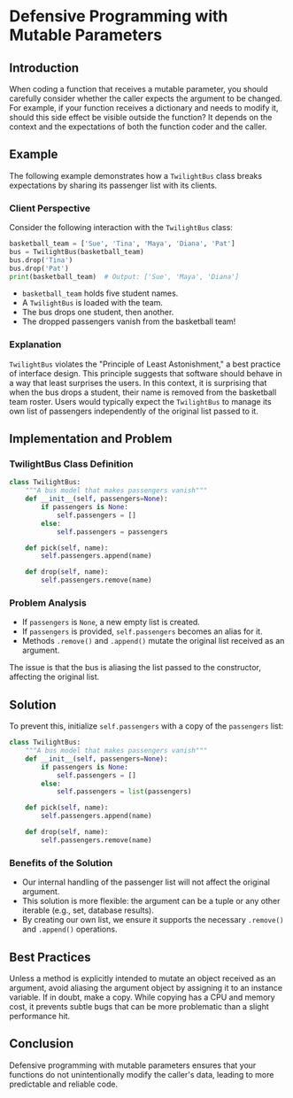 # Defensive Programming with Mutable Parameters

## Introduction

When coding a function that receives a mutable parameter, you should carefully consider whether the caller expects the argument to be changed. For example, if your function receives a dictionary and needs to modify it, should this side effect be visible outside the function? It depends on the context and the expectations of both the function coder and the caller.

## Example

The following example demonstrates how a `TwilightBus` class breaks expectations by sharing its passenger list with its clients.

### Client Perspective

Consider the following interaction with the `TwilightBus` class:

```python
basketball_team = ['Sue', 'Tina', 'Maya', 'Diana', 'Pat']
bus = TwilightBus(basketball_team)
bus.drop('Tina')
bus.drop('Pat')
print(basketball_team)  # Output: ['Sue', 'Maya', 'Diana']
```

- `basketball_team` holds five student names.
- A `TwilightBus` is loaded with the team.
- The bus drops one student, then another.
- The dropped passengers vanish from the basketball team!

### Explanation

`TwilightBus` violates the "Principle of Least Astonishment," a best practice of interface design. This principle suggests that software should behave in a way that least surprises the users. In this context, it is surprising that when the bus drops a student, their name is removed from the basketball team roster. Users would typically expect the `TwilightBus` to manage its own list of passengers independently of the original list passed to it.

## Implementation and Problem

### TwilightBus Class Definition

```python
class TwilightBus:
    """A bus model that makes passengers vanish"""
    def __init__(self, passengers=None):
        if passengers is None:
            self.passengers = []
        else:
            self.passengers = passengers

    def pick(self, name):
        self.passengers.append(name)

    def drop(self, name):
        self.passengers.remove(name)
```

### Problem Analysis

- If `passengers` is `None`, a new empty list is created.
- If `passengers` is provided, `self.passengers` becomes an alias for it.
- Methods `.remove()` and `.append()` mutate the original list received as an argument.

The issue is that the bus is aliasing the list passed to the constructor, affecting the original list.

## Solution

To prevent this, initialize `self.passengers` with a copy of the `passengers` list:

```python
class TwilightBus:
    """A bus model that makes passengers vanish"""
    def __init__(self, passengers=None):
        if passengers is None:
            self.passengers = []
        else:
            self.passengers = list(passengers)

    def pick(self, name):
        self.passengers.append(name)

    def drop(self, name):
        self.passengers.remove(name)
```

### Benefits of the Solution

- Our internal handling of the passenger list will not affect the original argument.
- This solution is more flexible: the argument can be a tuple or any other iterable (e.g., set, database results).
- By creating our own list, we ensure it supports the necessary `.remove()` and `.append()` operations.

## Best Practices

Unless a method is explicitly intended to mutate an object received as an argument, avoid aliasing the argument object by assigning it to an instance variable. If in doubt, make a copy. While copying has a CPU and memory cost, it prevents subtle bugs that can be more problematic than a slight performance hit.

## Conclusion

Defensive programming with mutable parameters ensures that your functions do not unintentionally modify the caller's data, leading to more predictable and reliable code.
